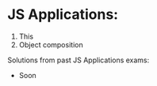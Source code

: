 # JS Applications:

01. This
02. Object composition

Solutions from past JS Applications exams:
 - Soon